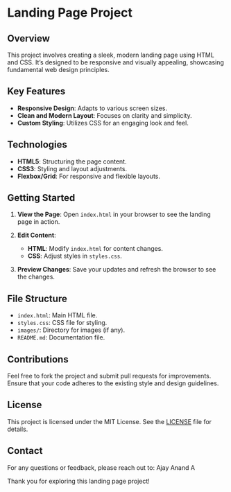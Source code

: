 # Landing Page Project

## Overview

This project involves creating a sleek, modern landing page using HTML and CSS. It’s designed to be responsive and visually appealing, showcasing fundamental web design principles.

## Key Features

- **Responsive Design**: Adapts to various screen sizes.
- **Clean and Modern Layout**: Focuses on clarity and simplicity.
- **Custom Styling**: Utilizes CSS for an engaging look and feel.

## Technologies

- **HTML5**: Structuring the page content.
- **CSS3**: Styling and layout adjustments.
- **Flexbox/Grid**: For responsive and flexible layouts.

## Getting Started

1. **View the Page**:
   Open `index.html` in your browser to see the landing page in action.

2. **Edit Content**:
   - **HTML**: Modify `index.html` for content changes.
   - **CSS**: Adjust styles in `styles.css`.

3. **Preview Changes**:
   Save your updates and refresh the browser to see the changes.

## File Structure

- `index.html`: Main HTML file.
- `styles.css`: CSS file for styling.
- `images/`: Directory for images (if any).
- `README.md`: Documentation file.

## Contributions

Feel free to fork the project and submit pull requests for improvements. Ensure that your code adheres to the existing style and design guidelines.

## License

This project is licensed under the MIT License. See the [LICENSE](LICENSE) file for details.

## Contact

For any questions or feedback, please reach out to:
Ajay Anand A

Thank you for exploring this landing page project!
